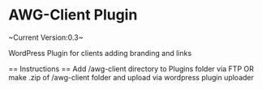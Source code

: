 AWG-Client Plugin
=========================

~Current Version:0.3~

WordPress Plugin for clients adding branding and links


== Instructions ==
Add /awg-client directory to Plugins folder via FTP
OR
make .zip of /awg-client folder and upload via wordpress plugin uploader